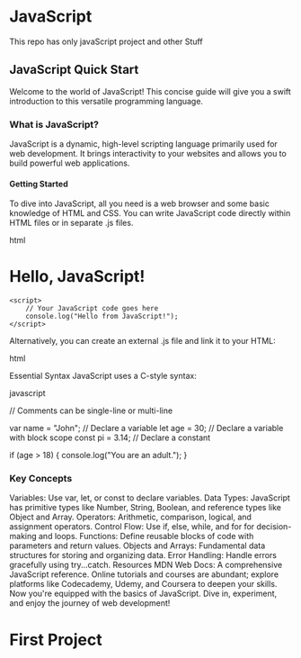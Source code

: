 # JavaScript
This repo has only javaScript project and other  Stuff

## JavaScript Quick Start
Welcome to the world of JavaScript! This concise guide will give you a swift introduction to this versatile programming language.

### What is JavaScript?
JavaScript is a dynamic, high-level scripting language primarily used for web development. It brings interactivity to your websites and allows you to build powerful web applications.

#### Getting Started
To dive into JavaScript, all you need is a web browser and some basic knowledge of HTML and CSS. You can write JavaScript code directly within HTML files or in separate .js files.

html

<!DOCTYPE html>
<html>
<head>
    <title>My JavaScript Page</title>
</head>
<body>
    <h1>Hello, JavaScript!</h1>

    <script>
        // Your JavaScript code goes here
        console.log("Hello from JavaScript!");
    </script>
</body>
</html>
Alternatively, you can create an external .js file and link it to your HTML:

html

<script src="myscript.js"></script>
Essential Syntax
JavaScript uses a C-style syntax:

javascript

// Comments can be single-line or multi-line

var name = "John"; // Declare a variable
let age = 30;      // Declare a variable with block scope
const pi = 3.14;   // Declare a constant

if (age > 18) {
    console.log("You are an adult.");
}

### Key Concepts
Variables: Use var, let, or const to declare variables.
Data Types: JavaScript has primitive types like Number, String, Boolean, and reference types like Object and Array.
Operators: Arithmetic, comparison, logical, and assignment operators.
Control Flow: Use if, else, while, and for for decision-making and loops.
Functions: Define reusable blocks of code with parameters and return values.
Objects and Arrays: Fundamental data structures for storing and organizing data.
Error Handling: Handle errors gracefully using try...catch.
Resources
MDN Web Docs: A comprehensive JavaScript reference.
Online tutorials and courses are abundant; explore platforms like Codecademy, Udemy, and Coursera to deepen your skills.
Now you're equipped with the basics of JavaScript. Dive in, experiment, and enjoy the journey of web development!






# First Project 







